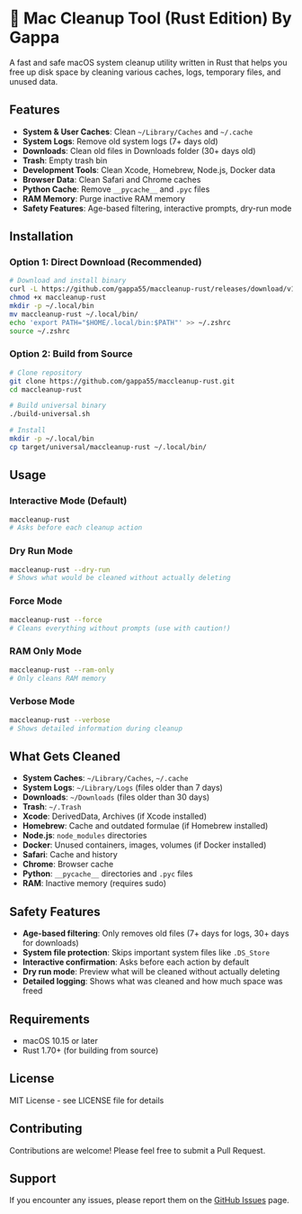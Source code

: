 # 🧹 Mac Cleanup Tool (Rust Edition) By Gappa

A fast and safe macOS system cleanup utility written in Rust that helps you free up disk space by cleaning various caches, logs, temporary files, and unused data.

## Features

- **System & User Caches**: Clean `~/Library/Caches` and `~/.cache`
- **System Logs**: Remove old system logs (7+ days old)
- **Downloads**: Clean old files in Downloads folder (30+ days old)  
- **Trash**: Empty trash bin
- **Development Tools**: Clean Xcode, Homebrew, Node.js, Docker data
- **Browser Data**: Clean Safari and Chrome caches
- **Python Cache**: Remove `__pycache__` and `.pyc` files
- **RAM Memory**: Purge inactive RAM memory
- **Safety Features**: Age-based filtering, interactive prompts, dry-run mode

## Installation

### Option 1: Direct Download (Recommended)

```bash
# Download and install binary
curl -L https://github.com/gappa55/maccleanup-rust/releases/download/v1.3.0/maccleanup-rust -o maccleanup-rust
chmod +x maccleanup-rust
mkdir -p ~/.local/bin
mv maccleanup-rust ~/.local/bin/
echo 'export PATH="$HOME/.local/bin:$PATH"' >> ~/.zshrc
source ~/.zshrc
```

### Option 2: Build from Source

```bash
# Clone repository
git clone https://github.com/gappa55/maccleanup-rust.git
cd maccleanup-rust

# Build universal binary
./build-universal.sh

# Install
mkdir -p ~/.local/bin
cp target/universal/maccleanup-rust ~/.local/bin/
```

## Usage

### Interactive Mode (Default)
```bash
maccleanup-rust
# Asks before each cleanup action
```

### Dry Run Mode
```bash
maccleanup-rust --dry-run
# Shows what would be cleaned without actually deleting
```

### Force Mode
```bash
maccleanup-rust --force
# Cleans everything without prompts (use with caution!)
```

### RAM Only Mode
```bash
maccleanup-rust --ram-only
# Only cleans RAM memory
```

### Verbose Mode
```bash
maccleanup-rust --verbose
# Shows detailed information during cleanup
```

## What Gets Cleaned

- **System Caches**: `~/Library/Caches`, `~/.cache`
- **System Logs**: `~/Library/Logs` (files older than 7 days)
- **Downloads**: `~/Downloads` (files older than 30 days)
- **Trash**: `~/.Trash`
- **Xcode**: DerivedData, Archives (if Xcode installed)
- **Homebrew**: Cache and outdated formulae (if Homebrew installed)
- **Node.js**: `node_modules` directories
- **Docker**: Unused containers, images, volumes (if Docker installed)
- **Safari**: Cache and history
- **Chrome**: Browser cache
- **Python**: `__pycache__` directories and `.pyc` files
- **RAM**: Inactive memory (requires sudo)

## Safety Features

- **Age-based filtering**: Only removes old files (7+ days for logs, 30+ days for downloads)
- **System file protection**: Skips important system files like `.DS_Store`
- **Interactive confirmation**: Asks before each action by default
- **Dry run mode**: Preview what will be cleaned without actually deleting
- **Detailed logging**: Shows what was cleaned and how much space was freed

## Requirements

- macOS 10.15 or later
- Rust 1.70+ (for building from source)

## License

MIT License - see LICENSE file for details

## Contributing

Contributions are welcome! Please feel free to submit a Pull Request.

## Support

If you encounter any issues, please report them on the [GitHub Issues](https://github.com/gappa55/maccleanup-rust/issues) page.